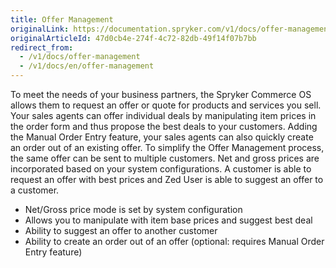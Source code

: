 ```yaml
---
title: Offer Management
originalLink: https://documentation.spryker.com/v1/docs/offer-management
originalArticleId: 47d0cb4e-274f-4c72-82db-49f14f07b7bb
redirect_from:
  - /v1/docs/offer-management
  - /v1/docs/en/offer-management
---
```


To meet the needs of your business partners, the Spryker Commerce OS allows them to request an offer or quote for products and services you sell. 
Your sales agents can offer individual deals by manipulating item prices in the order form and thus propose the best deals to your customers. Adding the Manual Order Entry feature, your sales agents can also quickly create an order out of an existing offer. To simplify the Offer Management process, the same offer can be sent to multiple customers.
Net and gross prices are incorporated based on your system configurations. 
A customer is able to request an offer with best prices and Zed User is able to suggest an offer to a customer.

* Net/Gross price mode is set by system configuration
* Allows you to manipulate with item base prices and suggest best deal
* Ability to suggest an offer to another customer 
* Ability to create an order out of an offer (optional: requires Manual Order Entry feature)
